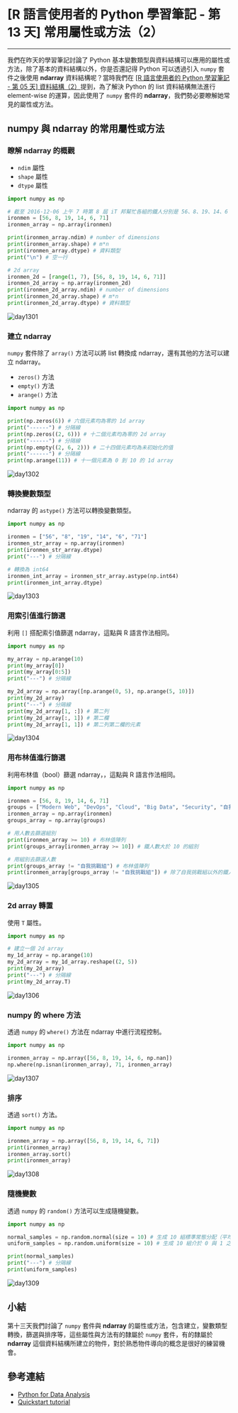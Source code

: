 # [R 語言使用者的 Python 學習筆記 - 第 13 天] 常用屬性或方法（2）

---

我們在昨天的學習筆記討論了 Python 基本變數類型與資料結構可以應用的屬性或方法，除了基本的資料結構以外，你是否還記得 Python 可以透過引入 `numpy` 套件之後使用 **ndarray** 資料結構呢？當時我們在 [[R 語言使用者的 Python 學習筆記 - 第 05 天] 資料結構（2）](http://ithelp.ithome.com.tw/articles/10185093)提到，為了解決 Python 的 list 資料結構無法進行 element-wise 的運算，因此使用了 `numpy` 套件的 **ndarray**，我們勢必要瞭解她常見的屬性或方法。

## numpy 與 ndarray 的常用屬性或方法

### 瞭解 ndarray 的概觀

- `ndim` 屬性
- `shape` 屬性
- `dtype` 屬性

```python
import numpy as np

# 截至 2016-12-06 上午 7 時第 8 屆 iT 邦幫忙各組的鐵人分別是 56、8、19、14、6 與 71 人
ironmen = [56, 8, 19, 14, 6, 71]
ironmen_array = np.array(ironmen)

print(ironmen_array.ndim) # number of dimensions
print(ironmen_array.shape) # m*n
print(ironmen_array.dtype) # 資料類型
print("\n") # 空一行

# 2d array
ironmen_2d = [range(1, 7), [56, 8, 19, 14, 6, 71]]
ironmen_2d_array = np.array(ironmen_2d)
print(ironmen_2d_array.ndim) # number of dimensions
print(ironmen_2d_array.shape) # m*n
print(ironmen_2d_array.dtype) # 資料類型
```

![day1301](https://storage.googleapis.com/2017_ithome_ironman/day1301.png)

### 建立 ndarray

`numpy` 套件除了 `array()` 方法可以將 list 轉換成 ndarray，還有其他的方法可以建立 ndarray。

- `zeros()` 方法
- `empty()` 方法
- `arange()` 方法

```python
import numpy as np

print(np.zeros(6)) # 六個元素均為零的 1d array
print("------") # 分隔線
print(np.zeros((2, 6))) # 十二個元素均為零的 2d array
print("------") # 分隔線
print(np.empty((2, 6, 2))) # 二十四個元素均為未初始化的值
print("------") # 分隔線
print(np.arange(11)) # 十一個元素為 0 到 10 的 1d array
```

![day1302](https://storage.googleapis.com/2017_ithome_ironman/day1302.png)

### 轉換變數類型

ndarray 的 `astype()` 方法可以轉換變數類型。

```python
import numpy as np

ironmen = ["56", "8", "19", "14", "6", "71"]
ironmen_str_array = np.array(ironmen)
print(ironmen_str_array.dtype)
print("---") # 分隔線

# 轉換為 int64
ironmen_int_array = ironmen_str_array.astype(np.int64)
print(ironmen_int_array.dtype)
```

![day1303](https://storage.googleapis.com/2017_ithome_ironman/day1303.png)

### 用索引值進行篩選

利用 `[]` 搭配索引值篩選 ndarray，這點與 R 語言作法相同。

```python
import numpy as np

my_array = np.arange(10)
print(my_array[0])
print(my_array[0:5])
print("---") # 分隔線

my_2d_array = np.array([np.arange(0, 5), np.arange(5, 10)])
print(my_2d_array)
print("---") # 分隔線
print(my_2d_array[1, :]) # 第二列
print(my_2d_array[:, 1]) # 第二欄
print(my_2d_array[1, 1]) # 第二列第二欄的元素
```

![day1304](https://storage.googleapis.com/2017_ithome_ironman/day1304.png)

### 用布林值進行篩選

利用布林值（bool）篩選 ndarray，，這點與 R 語言作法相同。

```python
import numpy as np

ironmen = [56, 8, 19, 14, 6, 71]
groups = ["Modern Web", "DevOps", "Cloud", "Big Data", "Security", "自我挑戰組"]
ironmen_array = np.array(ironmen)
groups_array = np.array(groups)

# 用人數去篩選組別
print(ironmen_array >= 10) # 布林值陣列
print(groups_array[ironmen_array >= 10]) # 鐵人數大於 10 的組別

# 用組別去篩選人數
print(groups_array != "自我挑戰組") # 布林值陣列
print(ironmen_array[groups_array != "自我挑戰組"]) # 除了自我挑戰組以外的鐵人數
```

![day1305](https://storage.googleapis.com/2017_ithome_ironman/day1305.png)

### 2d array 轉置

使用 `T` 屬性。

```python
import numpy as np

# 建立一個 2d array
my_1d_array = np.arange(10)
my_2d_array = my_1d_array.reshape((2, 5))
print(my_2d_array)
print("---") # 分隔線
print(my_2d_array.T)
```

![day1306](https://storage.googleapis.com/2017_ithome_ironman/day1306.png)

### numpy 的 where 方法

透過 `numpy` 的 `where()` 方法在 ndarray 中進行流程控制。

```python
import numpy as np

ironmen_array = np.array([56, 8, 19, 14, 6, np.nan])
np.where(np.isnan(ironmen_array), 71, ironmen_array)
```

![day1307](https://storage.googleapis.com/2017_ithome_ironman/day1307.png)

### 排序

透過 `sort()` 方法。

```python
import numpy as np

ironmen_array = np.array([56, 8, 19, 14, 6, 71])
print(ironmen_array)
ironmen_array.sort()
print(ironmen_array)
```

![day1308](https://storage.googleapis.com/2017_ithome_ironman/day1308.png)

### 隨機變數

透過 `numpy` 的 `random()` 方法可以生成隨機變數。

```python
import numpy as np

normal_samples = np.random.normal(size = 10) # 生成 10 組標準常態分配（平均值為 0，標準差為 1 的常態分配）隨機變數
uniform_samples = np.random.uniform(size = 10) # 生成 10 組介於 0 與 1 之間均勻分配隨機變數

print(normal_samples)
print("---") # 分隔線
print(uniform_samples)
```

![day1309](https://storage.googleapis.com/2017_ithome_ironman/day1309.png)

## 小結

第十三天我們討論了 `numpy` 套件與 **ndarray** 的屬性或方法，包含建立，變數類型轉換，篩選與排序等，這些屬性與方法有的隸屬於 `numpy` 套件，有的隸屬於 **ndarray** 這個資料結構所建立的物件，對於熟悉物件導向的概念是很好的練習機會。

## 參考連結

- [Python for Data Analysis](http://shop.oreilly.com/product/0636920023784.do)
- [Quickstart tutorial](https://docs.scipy.org/doc/numpy-dev/user/quickstart.html)